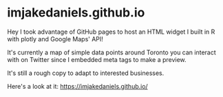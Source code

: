 # imjakedaniels.github.io
Hey I took advantage of GitHub pages to host an HTML widget I built in R with plotly and Google Maps' API!

It's currently a map of simple data points around Toronto you can interact with on Twitter since I embedded meta tags to make a preview.

It's still a rough copy to adapt to interested businesses.

Here's a look at it:
https://imjakedaniels.github.io/
